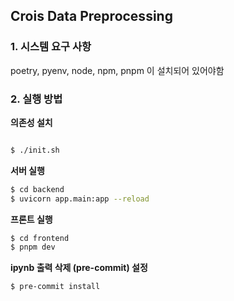 ## Crois Data Preprocessing

### 1. 시스템 요구 사항
poetry, pyenv, node, npm, pnpm 이 설치되어 있어야함

### 2. 실행 방법
**의존성 설치**
```bash

$ ./init.sh

```


**서버 실행**
```bash
$ cd backend
$ uvicorn app.main:app --reload
```


**프론트 실행**
```bash
$ cd frontend
$ pnpm dev
```


**ipynb 출력 삭제 (pre-commit) 설정**
```bash
$ pre-commit install
```
